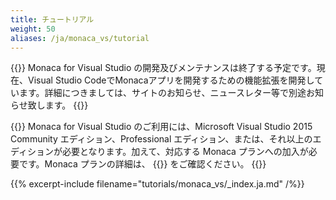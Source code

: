 ```yaml
---
title: チュートリアル
weight: 50
aliases: /ja/monaca_vs/tutorial
---
```


{{<warning>}}
    Monaca for Visual Studio の開発及びメンテナンスは終了する予定です。現在、Visual Studio CodeでMonacaアプリを開発するための機能拡張を開発しています。詳細につきましては、サイトのお知らせ、ニュースレター等で別途お知らせ致します。
{{</warning>}}

{{<note>}}
    Monaca for Visual Studio のご利用には、Microsoft Visual Studio 2015 Community エディション、Professional
エディション、または、それ以上のエディションが必要となります。加えて、対応する Monaca プランへの加入が必要です。Monaca
プランの詳細は、 {{<link href="https://ja.monaca.io/pricing.html" title="こちら">}} をご確認ください。
{{</note>}}

{{% excerpt-include filename="tutorials/monaca_vs/_index.ja.md" /%}}
